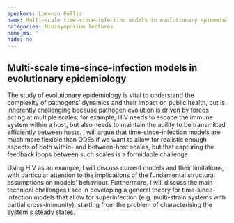 ```yaml
---
speakers: Lorenzo Pellis
name: Multi-scale time-since-infection models in evolutionary epidemiology
categories: Minisymposium lectures
name_ms: ''
hide: no
---
```


## Multi-scale time-since-infection models in evolutionary epidemiology

The study of evolutionary epidemiology is vital to understand the complexity of pathogens’ dynamics and their impact on public health, but is inherently challenging because pathogen evolution is driven by forces acting at multiple scales: for example, HIV needs to escape the immune system within a host, but also needs to maintain the ability to be transmitted efficiently between hosts. I will argue that time-since-infection models are much more flexible than ODEs if we want to allow for realistic enough aspects of both within- and between-host scales, but that capturing the feedback loops between such scales is a formidable challenge.
 
 Using HIV as an example, I will discuss current models and their limitations, with particular attention to the implications of the fundamental structural assumptions on models' behaviour. Furthermore, I will discuss the main technical challenges I see in developing a general theory for time-since-infection models that allow for superinfection (e.g. multi-strain systems with partial cross-immunity), starting from the problem of characterising the system's steady states.


